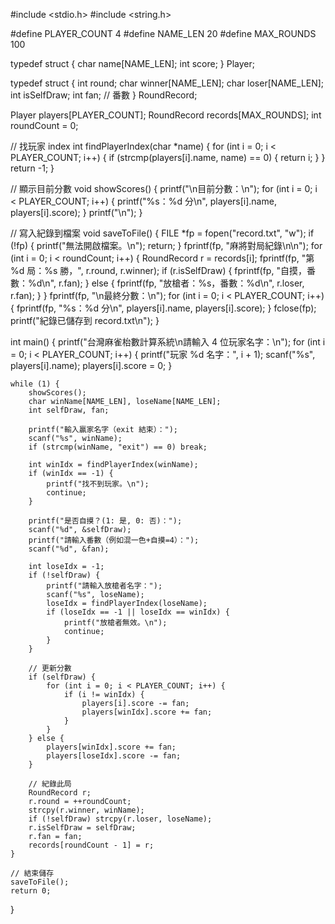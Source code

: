 #include <stdio.h>
#include <string.h>

#define PLAYER_COUNT 4
#define NAME_LEN 20
#define MAX_ROUNDS 100

typedef struct {
    char name[NAME_LEN];
    int score;
} Player;

typedef struct {
    int round;
    char winner[NAME_LEN];
    char loser[NAME_LEN];
    int isSelfDraw;
    int fan; // 番數
} RoundRecord;

Player players[PLAYER_COUNT];
RoundRecord records[MAX_ROUNDS];
int roundCount = 0;

// 找玩家 index
int findPlayerIndex(char *name) {
    for (int i = 0; i < PLAYER_COUNT; i++) {
        if (strcmp(players[i].name, name) == 0) {
            return i;
        }
    }
    return -1;
}

// 顯示目前分數
void showScores() {
    printf("\n目前分數：\n");
    for (int i = 0; i < PLAYER_COUNT; i++) {
        printf("%s：%d 分\n", players[i].name, players[i].score);
    }
    printf("\n");
}

// 寫入紀錄到檔案
void saveToFile() {
    FILE *fp = fopen("record.txt", "w");
    if (!fp) {
        printf("無法開啟檔案。\n");
        return;
    }
    fprintf(fp, "麻將對局紀錄\n\n");
    for (int i = 0; i < roundCount; i++) {
        RoundRecord r = records[i];
        fprintf(fp, "第 %d 局：%s 勝，", r.round, r.winner);
        if (r.isSelfDraw) {
            fprintf(fp, "自摸，番數：%d\n", r.fan);
        } else {
            fprintf(fp, "放槍者：%s，番數：%d\n", r.loser, r.fan);
        }
    }
    fprintf(fp, "\n最終分數：\n");
    for (int i = 0; i < PLAYER_COUNT; i++) {
        fprintf(fp, "%s：%d 分\n", players[i].name, players[i].score);
    }
    fclose(fp);
    printf("紀錄已儲存到 record.txt\n");
}

int main() {
    printf("台灣麻雀枱數計算系統\n請輸入 4 位玩家名字：\n");
    for (int i = 0; i < PLAYER_COUNT; i++) {
        printf("玩家 %d 名字：", i + 1);
        scanf("%s", players[i].name);
        players[i].score = 0;
    }

    while (1) {
        showScores();
        char winName[NAME_LEN], loseName[NAME_LEN];
        int selfDraw, fan;

        printf("輸入贏家名字（exit 結束）：");
        scanf("%s", winName);
        if (strcmp(winName, "exit") == 0) break;

        int winIdx = findPlayerIndex(winName);
        if (winIdx == -1) {
            printf("找不到玩家。\n");
            continue;
        }

        printf("是否自摸？(1: 是, 0: 否)：");
        scanf("%d", &selfDraw);
        printf("請輸入番數（例如混一色+自摸=4）：");
        scanf("%d", &fan);

        int loseIdx = -1;
        if (!selfDraw) {
            printf("請輸入放槍者名字：");
            scanf("%s", loseName);
            loseIdx = findPlayerIndex(loseName);
            if (loseIdx == -1 || loseIdx == winIdx) {
                printf("放槍者無效。\n");
                continue;
            }
        }

        // 更新分數
        if (selfDraw) {
            for (int i = 0; i < PLAYER_COUNT; i++) {
                if (i != winIdx) {
                    players[i].score -= fan;
                    players[winIdx].score += fan;
                }
            }
        } else {
            players[winIdx].score += fan;
            players[loseIdx].score -= fan;
        }

        // 紀錄此局
        RoundRecord r;
        r.round = ++roundCount;
        strcpy(r.winner, winName);
        if (!selfDraw) strcpy(r.loser, loseName);
        r.isSelfDraw = selfDraw;
        r.fan = fan;
        records[roundCount - 1] = r;
    }

    // 結束儲存
    saveToFile();
    return 0;
}
